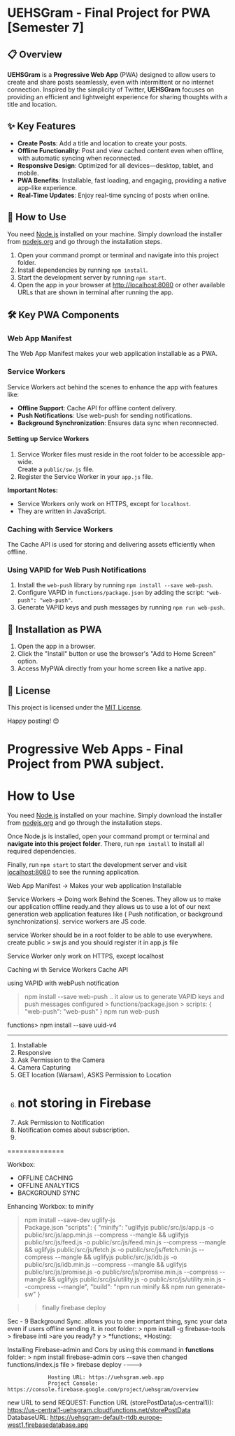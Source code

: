 # UEHSGram - Final Project for PWA [Semester 7] 

## 📋 Overview

**UEHSGram** is a **Progressive Web App** (PWA) designed to allow users to create and share posts seamlessly, even with intermittent or no internet connection. Inspired by the simplicity of Twitter, **UEHSGram** focuses on providing an efficient and lightweight experience for sharing thoughts with a title and location.

## ✨ Key Features

- **Create Posts**: Add a title and location to create your posts.
- **Offline Functionality**: Post and view cached content even when offline, with automatic syncing when reconnected.
- **Responsive Design**: Optimized for all devices—desktop, tablet, and mobile.
- **PWA Benefits**: Installable, fast loading, and engaging, providing a native app-like experience.
- **Real-Time Updates**: Enjoy real-time syncing of posts when online.


## 🚀 How to Use

You need [Node.js](https://nodejs.org) installed on your machine. Simply download the installer from [nodejs.org](https://nodejs.org) and go through the installation steps.

1. Open your command prompt or terminal and navigate into this project folder.
2. Install dependencies by running `npm install`.
3. Start the development server by running `npm start`.
4. Open the app in your browser at [http://localhost:8080](http://localhost:8080) or other available URLs that are shown in terminal after running the app.

## 🛠️ Key PWA Components

### Web App Manifest
The Web App Manifest makes your web application installable as a PWA.

### Service Workers
Service Workers act behind the scenes to enhance the app with features like:

- **Offline Support**: Cache API for offline content delivery.
- **Push Notifications**: Use web-push for sending notifications.
- **Background Synchronization**: Ensures data sync when reconnected.

#### Setting up Service Workers

1. Service Worker files must reside in the root folder to be accessible app-wide.  
   Create a `public/sw.js` file.
2. Register the Service Worker in your `app.js` file.

**Important Notes:**
- Service Workers only work on HTTPS, except for `localhost`.
- They are written in JavaScript.

### Caching with Service Workers
The Cache API is used for storing and delivering assets efficiently when offline.

### Using VAPID for Web Push Notifications

1. Install the `web-push` library by running `npm install --save web-push`.
2. Configure VAPID in `functions/package.json` by adding the script: `"web-push": "web-push"`.
3. Generate VAPID keys and push messages by running `npm run web-push`.

## 📱 Installation as PWA

1. Open the app in a browser.
2. Click the "Install" button or use the browser's "Add to Home Screen" option.
3. Access MyPWA directly from your home screen like a native app.

## 📖 License

This project is licensed under the [MIT License](LICENSE).  

Happy posting! 😊

# Progressive Web Apps - Final Project from PWA subject.

# How to Use
You need [Node.js](https://nodejs.org) installed on your machine. Simply download the installer from [nodejs.org](https://nodejs.org) and go through the installation steps.

Once Node.js is installed, open your command prompt or terminal and **navigate into this project folder**. There, run `npm install` to install all required dependencies.

Finally, run `npm start` to start the development server and visit [localhost:8080](http://localhost:8080) to see the running application.

Web App Manifest -> Makes your web application Installable

Service Workers -> Doing work Behind the Scenes. They allow us to make our application offline ready.and they allows us to use a lot of our next generation web application features like ( Push notification, or background synchronizations).
service workers are JS code.

service Worker should be in a root folder to be able to use everywhere.
create public > sw.js and you should register it in app.js file

Service Worker only work on HTTPS, except localhost

Caching wi th Service Workers 
Cache API 


using VAPID with webPush notification
> npm install --save web-push   .. it alow us to generate VAPID keys and push messages
configured > functions/package.json > scripts: { "web-push": "web-push" } 
npm run web-push

functions> npm install --save uuid-v4

----------------------------
1. Installable
2. Responsive
3. Ask Permission to the Camera
4. Camera Capturing
5. GET location (Warsaw), ASKS Permission to Location
6. # not storing in Firebase 
7. Ask Permission to Notification
8. Notification comes about subscription.
9. 
==============

Workbox:
* OFFLINE CACHING
* OFFLINE ANALYTICS
* BACKGROUND SYNC

Enhancing Workbox: 
to minify
> npm install --save-dev uglify-js  
> Package.json 
"scripts": {
  "minify": "uglifyjs public/src/js/app.js -o public/src/js/app.min.js --compress --mangle && uglifyjs public/src/js/feed.js -o public/src/js/feed.min.js --compress --mangle && uglifyjs public/src/js/fetch.js -o public/src/js/fetch.min.js --compress --mangle && uglifyjs public/src/js/idb.js -o public/src/js/idb.min.js --compress --mangle && uglifyjs public/src/js/promise.js -o public/src/js/promise.min.js --compress --mangle && uglifyjs public/src/js/utility.js -o public/src/js/utility.min.js --compress --mangle",
  "build": "npm run minify && npm run generate-sw"
}
 

>> finally 
firebase deploy


Sec - 9 Background Sync. allows you to one important thing, sync your data even if users offline sending it.
in root folder:  > npm install -g firebase-tools
                 > firebase inti  >are you ready? y > *functions:, *Hosting:

Installing Firebase-admin and Cors by using this command in **functions** folder: 
                 > npm install firebase-admin cors --save   then changed functions/index.js file 
                 > firebase deploy ---->  

                 Hosting URL: https://uehsgram.web.app 
                 Project Console: https://console.firebase.google.com/project/uehsgram/overview
new URL to send REQUEST:  Function URL (storePostData(us-central1)): https://us-central1-uehsgram.cloudfunctions.net/storePostData
DatabaseURL:     https://uehsgram-default-rtdb.europe-west1.firebasedatabase.app
